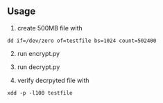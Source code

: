 ## Usage
1. create 500MB file with
```
dd if=/dev/zero of=testfile bs=1024 count=502400
```

2. run encrypt.py

3. run decrypt.py

4. verify decrpyted file with
```
xdd -p -l100 testfile
```

